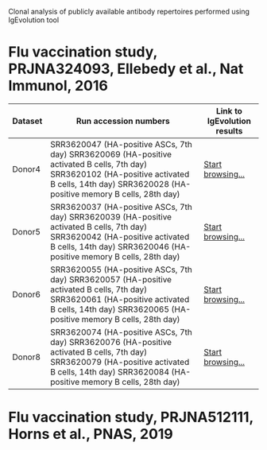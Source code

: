 Clonal analysis of publicly available antibody repertoires performed using IgEvolution tool

# Flu vaccination study, PRJNA324093, Ellebedy et al., Nat Immunol, 2016

| Dataset | Run accession numbers                                                                                                                                                                             | Link to IgEvolution results                                                                                         |
|---------|---------------------------------------------------------------------------------------------------------------------------------------------------------------------------------------------------|---------------------------------------------------------------------------------------------------------------------|
| Donor4  | SRR3620047 (HA-positive ASCs, 7th day) SRR3620069 (HA-positive activated B cells, 7th day) SRR3620102 (HA-positive activated B cells, 14th day) SRR3620028 (HA-positive memory B cells, 28th day) | [Start browsing...](docs/html_flu1_dnr4_files/html_files/multiplicity_html/lineage2149_vertices266_edges327.html)   |
| Donor5  | SRR3620037 (HA-positive ASCs, 7th day) SRR3620039 (HA-positive activated B cells, 7th day) SRR3620042 (HA-positive activated B cells, 14th day) SRR3620046 (HA-positive memory B cells, 28th day) | [Start browsing...](docs/html_flu1_dnr5_files/html_files/multiplicity_html/lineage845_vertices425_edges599.html)    |
| Donor6  | SRR3620055 (HA-positive ASCs, 7th day) SRR3620057 (HA-positive activated B cells, 7th day) SRR3620061 (HA-positive activated B cells, 14th day) SRR3620065 (HA-positive memory B cells, 28th day) | [Start browsing...](docs/html_flu1_dnr6_files/html_files/multiplicity_html/lineage1237_vertices2127_edges2746.html) |
| Donor8  | SRR3620074 (HA-positive ASCs, 7th day) SRR3620076 (HA-positive activated B cells, 7th day) SRR3620079 (HA-positive activated B cells, 14th day) SRR3620084 (HA-positive memory B cells, 28th day) | [Start browsing...](docs/html_flu1_dnr8_files/html_files/multiplicity_html/lineage1867_vertices1828_edges3206.html) |

# Flu vaccination study, PRJNA512111, Horns et al., PNAS, 2019
